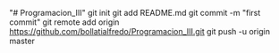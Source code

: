 "# Programacion_III"  git init git add README.md git commit -m "first commit" git remote add origin https://github.com/bollatialfredo/Programacion_III.git git push -u origin master
